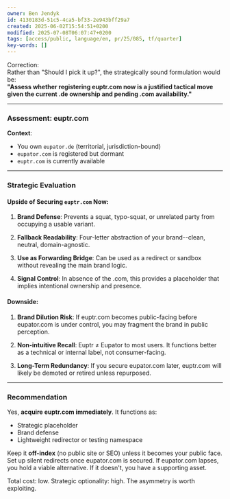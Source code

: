 ```yaml
---
owner: Ben Jendyk
id: 4130183d-51c5-4ca5-bf33-2e943bff29a7
created: 2025-06-02T15:54:51+0200
modified: 2025-07-08T06:07:47+0200
tags: [access/public, language/en, pr/25/085, tf/quarter]
key-words: []
---
```


Correction:  
Rather than "Should I pick it up?", the strategically sound formulation would be:  
**"Assess whether registering euptr.com now is a justified tactical move given the current .de ownership and pending .com availability."**

* * *

### Assessment: euptr.com

**Context**:

- You own `eupator.de` (territorial, jurisdiction-bound)
- `eupator.com` is registered but dormant
- `euptr.com` is currently available
* * *

### Strategic Evaluation

#### Upside of Securing `euptr.com` Now:

1. **Brand Defense**: Prevents a squat, typo-squat, or unrelated party from occupying a usable variant.

2. **Fallback Readability**: Four-letter abstraction of your brand--clean, neutral, domain-agnostic.

3. **Use as Forwarding Bridge**: Can be used as a redirect or sandbox without revealing the main brand logic.

4. **Signal Control**: In absence of the .com, this provides a placeholder that implies intentional ownership and presence.

#### Downside:

1. **Brand Dilution Risk**: If euptr.com becomes public-facing before eupator.com is under control, you may fragment the brand in public perception.

2. **Non-intuitive Recall**: Euptr ≠ Eupator to most users. It functions better as a technical or internal label, not consumer-facing.

3. **Long-Term Redundancy**: If you secure eupator.com later, euptr.com will likely be demoted or retired unless repurposed.

* * *

### Recommendation

Yes, **acquire euptr.com immediately**. It functions as:

- Strategic placeholder
- Brand defense
- Lightweight redirector or testing namespace

Keep it **off-index** (no public site or SEO) unless it becomes your public face. Set up silent redirects once eupator.com is secured. If eupator.com lapses, you hold a viable alternative. If it doesn't, you have a supporting asset.

Total cost: low. Strategic optionality: high. The asymmetry is worth exploiting.